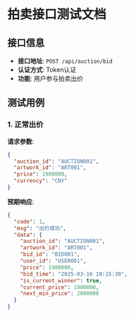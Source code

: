 # 拍卖接口测试文档

## 接口信息
- **接口地址**: `POST /api/auction/bid`
- **认证方式**: Token认证
- **功能**: 用户参与拍卖出价

## 测试用例

### 1. 正常出价

**请求参数**:
```json
{
  "auction_id": "AUCTION001",
  "artwork_id": "ART001",
  "price": 1900000,
  "currency": "CNY"
}
```

**预期响应**:
```json
{
  "code": 1,
  "msg": "出价成功",
  "data": {
    "auction_id": "AUCTION001",
    "artwork_id": "ART001",
    "bid_id": "BID001",
    "user_id": "USER001",
    "price": 1900000,
    "bid_time": "2025-03-16 10:15:30",
    "is_current_winner": true,
    "current_price": 1900000,
    "next_min_price": 2000000
  }
}
```
